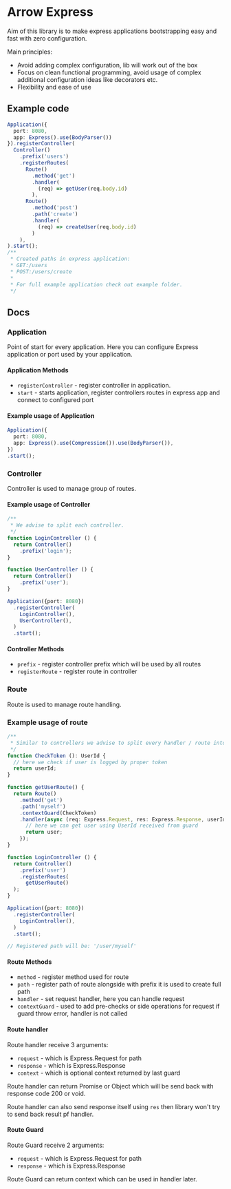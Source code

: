 # Arrow Express

Aim of this library is to make express applications bootstrapping easy and fast with zero configuration.

Main principles:
- Avoid adding complex configuration, lib will work out of the box
- Focus on clean functional programming, avoid usage of complex additional configuration ideas like decorators etc.
- Flexibility and ease of use

## Example code

```ts
Application({
  port: 8080,
  app: Express().use(BodyParser())
}).registerController(
  Controller()
    .prefix('users')
    .registerRoutes(
      Route()
        .method('get')
        .handler(
          (req) => getUser(req.body.id)
        ),
      Route()
        .method('post')
        .path('create')
        .handler(
          (req) => createUser(req.body.id)
        )
    ),
).start();
/**
 * Created paths in express application:
 * GET:/users
 * POST:/users/create
 * 
 * For full example application check out example folder.
 */
```
## Docs
### Application

Point of start for every application.
Here you can configure Express application or port used by your application.


#### Application Methods

- `registerController` - register controller in application.
- `start` - starts application, register controllers routes in express app and connect to configured port

#### Example usage of Application

```ts
Application({
  port: 8080,
  app: Express().use(Compression()).use(BodyParser()),
})
.start();
```

### Controller

Controller is used to manage group of routes.

#### Example usage of Controller

```ts
/**
 * We advise to split each controller.
 */
function LoginController () {
  return Controller()
    .prefix('login');
}

function UserController () {
  return Controller()
    .prefix('user');
}

Application({port: 8080})
  .registerController(
    LoginController(),
    UserController(),
  )
  .start();
```

#### Controller Methods

- `prefix` - register controller prefix which will be used by all routes
- `registerRoute` - register route in controller

### Route

Route is used to manage route handling.

### Example usage of route

```ts
/**
 * Similar to controllers we advise to split every handler / route into separate file.
 */
function CheckToken (): UserId {
  // here we check if user is logged by proper token
  return userId;
}

function getUserRoute() {
  return Route()
    .method('get')
    .path('myself')
    .contextGuard(CheckToken)
    .handler(async (req: Express.Request, res: Express.Response, userId: UserId) => {
      // here we can get user using UserId received from guard
      return user;
    });
}

function LoginController () {
  return Controller()
    .prefix('user')
    .registerRoutes(
      getUserRoute()
  );
}

Application({port: 8080})
  .registerController(
    LoginController(),
  )
  .start();

// Registered path will be: '/user/myself'
```

#### Route Methods

- `method` - register method used for route
- `path` - register path of route alongside with prefix it is used to create full path
- `handler` - set request handler, here you can handle request
- `contextGuard` - used to add pre-checks or side operations for request if guard throw error, handler is not called

#### Route handler

Route handler receive 3 arguments:

- `request` - which is Express.Request for path
- `response` - which is Express.Response
- `context` - which is optional context returned by last guard

Route handler can return Promise or Object which will be send back with response code 200 or void.

Route handler can also send response itself using `res` then library won't try to send back result pf handler.


#### Route Guard

Route Guard receive 2 arguments:

- `request` - which is Express.Request for path
- `response` - which is Express.Response

Route Guard can return context which can be used in handler later.
